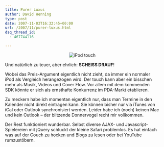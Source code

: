 ```yaml
---
title: Purer Luxus
author: David Henning
type: post
date: 2007-11-03T16:32:45+00:00
url: /2007/11/purer-luxus.html
dsq_thread_id:
  - 467744116

---
```

<p style="text-align: center;">
  <img src="https://www.madcatswelt.org/images/ipod.jpg" alt="iPod touch" />
</p>

Und natürlich zu teuer, aber ehrlich: **SCHEISS DRAUF!**

Wobei das Preis-Argument eigentlich nicht zieht, da immer ein normaler iPod als Vergleich herangezogen wird. Der touch kann aber ein bisschen mehr als Musik, Videos und Cover Flow. Vor allem mit dem kommenden SDK könnte er sich als ernsthafte Konkurrenz im PDA-Markt etablieren.

Zu meckern habe ich momentan eigentlich nur, dass man Termine in den Kalender nicht direkt eintragen kann. Sie können bisher nur via iTunes von iCal oder Outlook synchronisiert werden. Leider habe ich (noch) keinen Mac und kein Outlook &#8211; der biltzende Donnervogel recht mir vollkommen.

Der Rest funktioniert wunderbar. Selbst diverse AJAX- und Javascript-Spielereien mit jQuery schluckt der kleine Safari problemlos. Es hat einfach was auf der Couch zu hocken und Blogs zu lesen oder bei YouTube rumzustöbern.